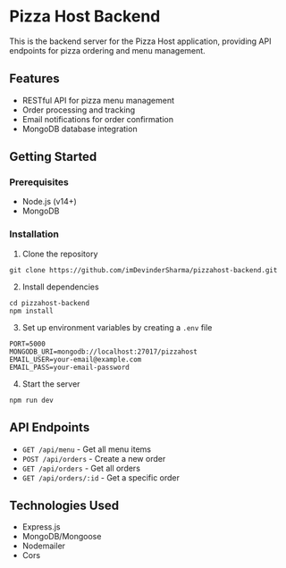 # Pizza Host Backend

This is the backend server for the Pizza Host application, providing API endpoints for pizza ordering and menu management.

## Features

- RESTful API for pizza menu management
- Order processing and tracking
- Email notifications for order confirmation
- MongoDB database integration

## Getting Started

### Prerequisites

- Node.js (v14+)
- MongoDB

### Installation

1. Clone the repository
```
git clone https://github.com/imDevinderSharma/pizzahost-backend.git
```

2. Install dependencies
```
cd pizzahost-backend
npm install
```

3. Set up environment variables by creating a `.env` file
```
PORT=5000
MONGODB_URI=mongodb://localhost:27017/pizzahost
EMAIL_USER=your-email@example.com
EMAIL_PASS=your-email-password
```

4. Start the server
```
npm run dev
```

## API Endpoints

- `GET /api/menu` - Get all menu items
- `POST /api/orders` - Create a new order
- `GET /api/orders` - Get all orders
- `GET /api/orders/:id` - Get a specific order

## Technologies Used

- Express.js
- MongoDB/Mongoose
- Nodemailer
- Cors 